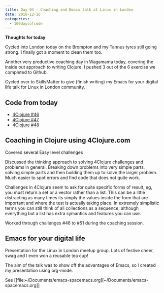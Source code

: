 ```yaml
---
title: Day 94 - Coaching and Emacs talk at Linux in London
date: 2018-12-16
categories:
  - 100daysofcode
---
```


**Thoughts for today**
         
Cycled into London today on the Brompton and my Tannus tyres still going strong.  I finally got a moment to clean them too.

Another very productive coaching day in Wagamama today, covering the inside out approach to writing Clojure.  I pushed 3 out of the 6 exercise we completed to Github.

Cycled over to SkillsMatter to give (finish writing) my Emacs for your digital life talk for Linux in London community.

<!-- more -->


## Code from today

- [4Clojure #46](https://github.com/jr0cket/four-clojure/commit/82f284d3760eb2c329888c15a2f377dc28db454e) 
- [4Clojure #47](https://github.com/jr0cket/four-clojure/commit/997d76e4b2487369add9e492070265aa857294f1)
- [4Clojure #48](https://github.com/jr0cket/four-clojure/commit/4b305199b4d3b1770388f4fa037542b426176c80) 


## Coaching in Clojure using 4Clojure.com

Covered several Easy level challenges

Discussed the thinking approach to solving 4Clojure challenges and problems in general.  Breaking down problems into very simple parts, solving simple parts and then building them up to solve the larger problem.  Much easier to spot errors and find code that does not quite work.

Challenges in 4Clojure seem to ask for quite specific forms of result, eg, you must return a set or a vector rather than a list.  This can be a little distracting as many times its simply the values inside the form that are important and where the test is actually taking place.  In extremely simplistic terms you can still think of all collections as a sequence, although everything but a list has extra symantics and features you can use.

Worked through challenges #46 to #51 during the coaching session.

## Emacs for your digital life

Presentation for the Linux in London meetup group.  Lots of festive cheer, swag and I even won a reusable tea cup!

The aim of the talk was to show off the advantages of Emacs, so I created my presentation using org-mode.

See [[file:~/Documents/emacs-spacemacs.org][~/Documents/emacs-spacemacs.org]]

